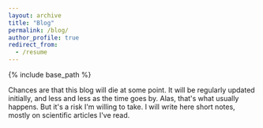 ```yaml
---
layout: archive
title: "Blog"
permalink: /blog/
author_profile: true
redirect_from:
  - /resume
---
```


{% include base_path %}

Chances are that this blog will die at some point. It will be regularly updated initially, and less and less as the time goes by. Alas, that's what usually happens. But it's a risk I'm willing to take. I will write here short notes, mostly on scientific articles I've read.


